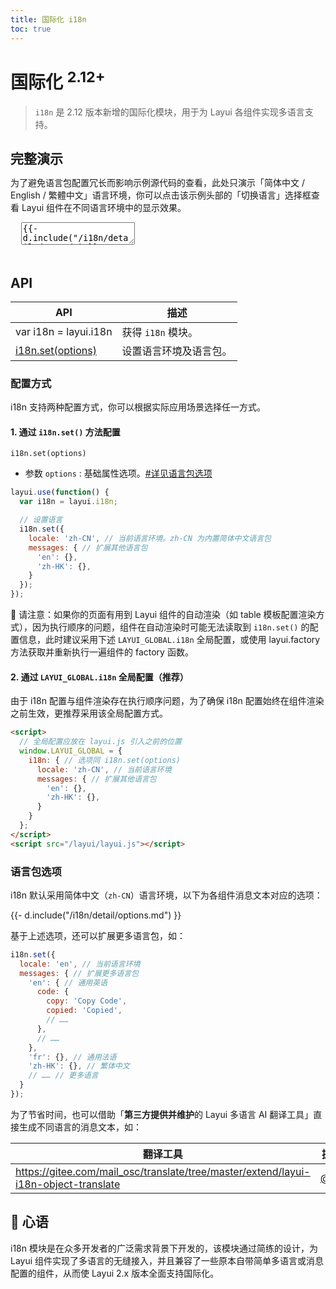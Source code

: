 ```yaml
---
title: 国际化 i18n
toc: true
---
```


# 国际化 <sup>2.12+</sup>

> `i18n` 是 2.12 版本新增的国际化模块，用于为 Layui 各组件实现多语言支持。

<h2 id="examples" lay-toc="{}" style="margin-bottom: 0;">完整演示</h2>

为了避免语言包配置冗长而影响示例源代码的查看，此处只演示「简体中文 / English / 繁體中文」语言环境，你可以点击该示例头部的「切换语言」选择框查看 Layui 组件在不同语言环境中的显示效果。

<div class="ws-docs-showcase"></div>

<pre class="layui-code" lay-options="{preview: 'iframe', text: {preview: 'Preview'}, style: 'height: 560px;', layout: ['preview', 'code'], tools: ['full','window']}">
  <textarea>
{{- d.include("/i18n/detail/demo.md") }}
  </textarea>
</pre>

<h2 id="api" lay-toc="{hot: true}">API</h2>

| API | 描述 |
| --- | --- |
| var i18n = layui.i18n | 获得 `i18n` 模块。|
| [i18n.set(options)](#set) | 设置语言环境及语言包。|

<h3 id="set" lay-toc="{level: 2}">配置方式</h3>

i18n 支持两种配置方式，你可以根据实际应用场景选择任一方式。

#### 1. 通过 `i18n.set()` 方法配置

`i18n.set(options)`

- 参数 `options` : 基础属性选项。[#详见语言包选项](#options)

```js
layui.use(function() {
  var i18n = layui.i18n;

  // 设置语言
  i18n.set({
    locale: 'zh-CN', // 当前语言环境。zh-CN 为内置简体中文语言包
    messages: { // 扩展其他语言包
      'en': {},
      'zh-HK': {},
    }
  });
});
```

🔔 请注意：如果你的页面有用到 Layui 组件的自动渲染（如 table 模板配置渲染方式），因为执行顺序的问题，组件在自动渲染时可能无法读取到 `i18n.set()` 的配置信息，此时建议采用下述 `LAYUI_GLOBAL.i18n` 全局配置，或使用 layui.factory 方法获取并重新执行一遍组件的 factory 函数。

#### 2. 通过 `LAYUI_GLOBAL.i18n` 全局配置（推荐）

由于 i18n 配置与组件渲染存在执行顺序问题，为了确保 i18n 配置始终在组件渲染之前生效，更推荐采用该全局配置方式。

```html
<script>
  // 全局配置应放在 layui.js 引入之前的位置
  window.LAYUI_GLOBAL = {
    i18n: { // 选项同 i18n.set(options)
      locale: 'zh-CN', // 当前语言环境
      messages: { // 扩展其他语言包
        'en': {},
        'zh-HK': {},
      }
    }
  };
</script>
<script src="/layui/layui.js"></script>
```

<h3 id="options" lay-toc="{level: 2}">语言包选项</h3>

i18n 默认采用简体中文（`zh-CN`）语言环境，以下为各组件消息文本对应的选项：

<div>
{{- d.include("/i18n/detail/options.md") }}
</div>


基于上述选项，还可以扩展更多语言包，如：

```js
i18n.set({
  locale: 'en', // 当前语言环境
  messages: { // 扩展更多语言包
    'en': { // 通用英语
      code: {
        copy: 'Copy Code',
        copied: 'Copied',
        // ……
      },
      // ……
    },
    'fr': {}, // 通用法语
    'zh-HK': {}, // 繁体中文
    // …… // 更多语言
  }
});
```

为了节省时间，也可以借助「**第三方提供并维护**的 Layui 多语言 AI 翻译工具」直接生成不同语言的消息文本，如：

| 翻译工具 | 提供者 |
| --- | --- |
| <a href="https://gitee.com/mail_osc/translate/tree/master/extend/layui-i18n-object-translate" target="_blank">https://gitee.com/mail_osc/translate/tree/master/extend/layui-i18n-object-translate</a> | <a href="https://github.com/xnx3" target="_blank">@xnx3</a> |

## 💖 心语

i18n 模块是在众多开发者的广泛需求背景下开发的，该模块通过简练的设计，为 Layui 组件实现了多语言的无缝接入，并且兼容了一些原本自带简单多语言或消息配置的组件，从而使 Layui 2.x 版本全面支持国际化。
